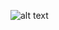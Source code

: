 ![alt text](https://github.com/Goldyga/miniapp_PapperRockScissor/blob/master/imageMin/PRS.png?raw=true)
